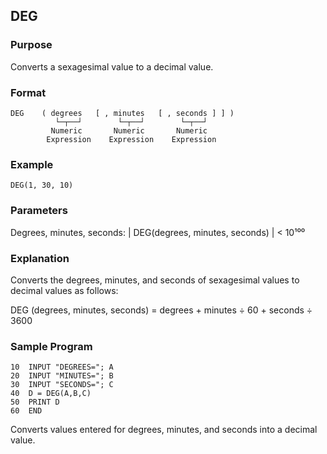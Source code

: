 ## DEG

### Purpose
Converts a sexagesimal value to a decimal value.

### Format
```basic
DEG    ( degrees   [ , minutes   [ , seconds ] ] )
          └─┬──┘        └─┬──┘        └─┬──┘ 
         Numeric       Numeric       Numeric
        Expression    Expression    Expression    
```

### Example
```basic
DEG(1, 30, 10)
```

### Parameters
Degrees, minutes, seconds: | DEG(degrees, minutes, seconds) | < 10¹⁰⁰

### Explanation
Converts the degrees, minutes, and seconds of sexagesimal values to
decimal values as follows:

DEG (degrees, minutes, seconds) = degrees + minutes ÷ 60 + seconds ÷ 3600

### Sample Program
```basic
10  INPUT "DEGREES="; A
20  INPUT "MINUTES="; B
30  INPUT "SECONDS="; C
40  D = DEG(A,B,C)
50  PRINT D
60  END
```
Converts values entered for degrees, minutes, and seconds into a decimal value.
